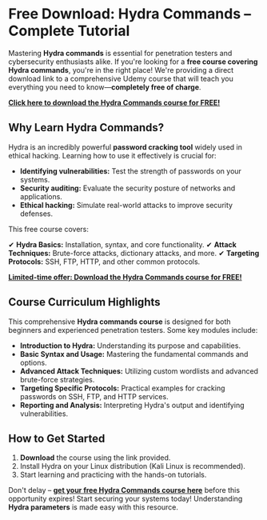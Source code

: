 # Free Download: Hydra Commands – Complete Tutorial

Mastering **Hydra commands** is essential for penetration testers and cybersecurity enthusiasts alike. If you're looking for a **free course covering Hydra commands**, you're in the right place! We're providing a direct download link to a comprehensive Udemy course that will teach you everything you need to know—**completely free of charge**.

[**Click here to download the Hydra Commands course for FREE!**](https://udemywork.com/hydra-commands)

## Why Learn Hydra Commands?

Hydra is an incredibly powerful **password cracking tool** widely used in ethical hacking. Learning how to use it effectively is crucial for:

*   **Identifying vulnerabilities:** Test the strength of passwords on your systems.
*   **Security auditing:** Evaluate the security posture of networks and applications.
*   **Ethical hacking:** Simulate real-world attacks to improve security defenses.

This free course covers:

✔ **Hydra Basics:** Installation, syntax, and core functionality.
✔ **Attack Techniques:** Brute-force attacks, dictionary attacks, and more.
✔ **Targeting Protocols:** SSH, FTP, HTTP, and other common protocols.

[**Limited-time offer: Download the Hydra Commands course for FREE!**](https://udemywork.com/hydra-commands)

## Course Curriculum Highlights

This comprehensive **Hydra commands course** is designed for both beginners and experienced penetration testers. Some key modules include:

*   **Introduction to Hydra:** Understanding its purpose and capabilities.
*   **Basic Syntax and Usage:** Mastering the fundamental commands and options.
*   **Advanced Attack Techniques:** Utilizing custom wordlists and advanced brute-force strategies.
*   **Targeting Specific Protocols:** Practical examples for cracking passwords on SSH, FTP, and HTTP services.
*   **Reporting and Analysis:** Interpreting Hydra's output and identifying vulnerabilities.

## How to Get Started

1.  **Download** the course using the link provided.
2.  Install Hydra on your Linux distribution (Kali Linux is recommended).
3.  Start learning and practicing with the hands-on tutorials.

Don't delay – **[get your free Hydra Commands course here](https://udemywork.com/hydra-commands)** before this opportunity expires! Start securing your systems today! Understanding **Hydra parameters** is made easy with this resource.
